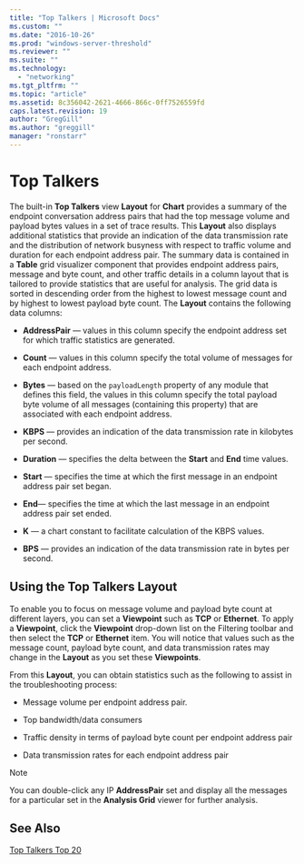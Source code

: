 ```yaml
---
title: "Top Talkers | Microsoft Docs"
ms.custom: ""
ms.date: "2016-10-26"
ms.prod: "windows-server-threshold"
ms.reviewer: ""
ms.suite: ""
ms.technology: 
  - "networking"
ms.tgt_pltfrm: ""
ms.topic: "article"
ms.assetid: 8c356042-2621-4666-866c-0ff7526559fd
caps.latest.revision: 19
author: "GregGill"
ms.author: "greggill"
manager: "ronstarr"
---
```

# Top Talkers
The built-in **Top Talkers** view **Layout** for **Chart** provides a summary of the endpoint conversation address pairs that had the top message volume and payload bytes values in a set of trace results. This **Layout** also displays additional statistics that provide an indication of the data transmission rate and the distribution of network busyness with respect to traffic volume and duration for each endpoint address pair. The summary data is contained in a **Table** grid visualizer component that provides endpoint address pairs, message and byte count, and other traffic details in a column layout that is tailored to provide statistics that are useful for analysis. The grid data is sorted in descending order from the highest to lowest message count and by highest to lowest payload byte count. The **Layout** contains the following data columns:  
  
-   **AddressPair** — values in this column specify the endpoint address set for which traffic statistics are generated.  
  
-   **Count** — values in this column specify the total volume of messages for each endpoint address.  
  
-   **Bytes** — based on the `payloadLength` property of any module that defines this field, the values in this column specify the total payload byte volume of all messages (containing this property) that are associated with each endpoint address.  
  
-   **KBPS** — provides an indication of the data transmission rate in kilobytes per second.  
  
-   **Duration** — specifies the delta between the **Start** and **End** time values.  
  
-   **Start** — specifies the time at which the first message in an endpoint address pair set began.  
  
-   **End**— specifies the time at which the last message in an endpoint address pair set ended.  
  
-   **K** — a chart constant to facilitate calculation of the KBPS values.  
  
-   **BPS** — provides an indication of the data transmission rate in bytes per second.  
  
## Using the Top Talkers Layout  
 To enable you to focus on message volume and payload byte count at different layers, you can set a **Viewpoint** such as **TCP** or **Ethernet**. To apply a **Viewpoint**, click the **Viewpoint** drop-down list on the Filtering toolbar and then select the **TCP** or **Ethernet** item. You will notice that values such as the message count, payload byte count, and data transmission rates may change in the **Layout** as you set these **Viewpoints**.  
  
 From this **Layout**, you can obtain statistics such as the following to assist in the troubleshooting process:  
  
-   Message volume per endpoint address pair.  
  
-   Top bandwidth/data consumers  
  
-   Traffic density in terms of payload byte count per endpoint address pair  
  
-   Data transmission rates for each endpoint address pair  
  
> [!NOTE]
>  You can double-click any IP **AddressPair** set and display all the messages for a particular set in the **Analysis Grid** viewer for further analysis.  
  
## See Also  
 [Top Talkers Top 20](top-talkers-top-20.md)